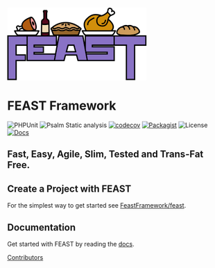 ![FEAST](logos/feast-transparent-small.png)

# FEAST Framework

![PHPUnit](https://github.com/FeastFramework/framework/workflows/PHPUnit/badge.svg?branch=master)
![Psalm Static analysis](https://github.com/FeastFramework/framework/workflows/Psalm%20Static%20analysis/badge.svg?branch=master)
[![codecov](https://codecov.io/gh/FeastFramework/framework/branch/master/graph/badge.svg?token=FBP2AKLJB3)](https://codecov.io/gh/FeastFramework/framework)
[![Packagist](https://img.shields.io/packagist/v/feast/framework)](https://packagist.org/packages/feast/framework)
![License](https://img.shields.io/packagist/l/feast/framework.svg)
[![Docs](https://img.shields.io/badge/docs-quickstart-green.svg)](https://docs.feast-framework.com)
## Fast, Easy, Agile, Slim, Tested and Trans-Fat Free.

## Create a Project with FEAST
For the simplest way to get started see [FeastFramework/feast](https://github.com/FeastFramework/Feast).

## Documentation

Get started with FEAST by reading the [docs](https://docs.feast-framework.com).

[Contributors](docs/contributors.md)
